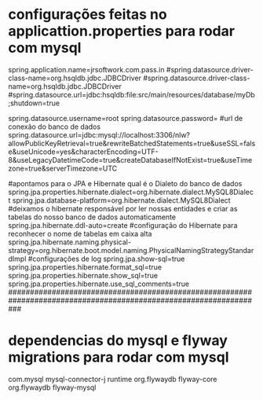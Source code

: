 # configurações feitas no applicattion.properties para rodar com mysql


spring.application.name=jrsoftwork.com.pass.in
#spring.datasource.driver-class-name=org.hsqldb.jdbc.JDBCDriver
#spring.datasource.driver-class-name=org.hsqldb.jdbc.JDBCDriver
#spring.datasource.url=jdbc:hsqldb:file:src/main/resources/database/myDb;shutdown=true

spring.datasource.username=root
spring.datasource.password=
#url de conexão do banco de dados
spring.datasource.url=jdbc:mysql://localhost:3306/nlw?allowPublicKeyRetrieval=true&rewriteBatchedStatements=true&useSSL=false&useUnicode=yes&characterEncoding=UTF-8&useLegacyDatetimeCode=true&createDatabaseIfNotExist=true&useTimezone=true&serverTimezone=UTC

#apontamos para o JPA e Hibernate qual é o Dialeto do banco de dados
spring.jpa.properties.hibernate.dialect=org.hibernate.dialect.MySQL8Dialect
spring.jpa.database-platform=org.hibernate.dialect.MySQL8Dialect
#deixamos o hibernate responsável por ler nossas entidades e criar as tabelas do nosso banco de dados automaticamente
spring.jpa.hibernate.ddl-auto=create
#configuração do Hibernate para reconhecer o nome de tabelas em caixa alta
spring.jpa.hibernate.naming.physical-strategy=org.hibernate.boot.model.naming.PhysicalNamingStrategyStandardImpl
#configurações de log
spring.jpa.show-sql=true
spring.jpa.properties.hibernate.format_sql=true
spring.jpa.properties.hibernate.show_sql=true
spring.jpa.properties.hibernate.use_sql_comments=true
###################################################################################################################
#  dependencias do mysql e flyway migrations para rodar com mysql
<dependency>
			<groupId>com.mysql</groupId>
			<artifactId>mysql-connector-j</artifactId>
			<scope>runtime</scope>
		</dependency>
		<dependency>
			<groupId>org.flywaydb</groupId>
			<artifactId>flyway-core</artifactId>
		</dependency>
		<dependency>
			<groupId>org.flywaydb</groupId>
			<artifactId>flyway-mysql</artifactId>
		</dependency>
